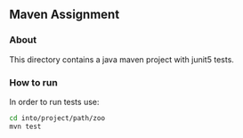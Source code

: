 ## Maven Assignment
### About
This directory contains a java maven project with junit5 tests. 
### How to run
In order to run tests use:
```bash
cd into/project/path/zoo
mvn test
```
